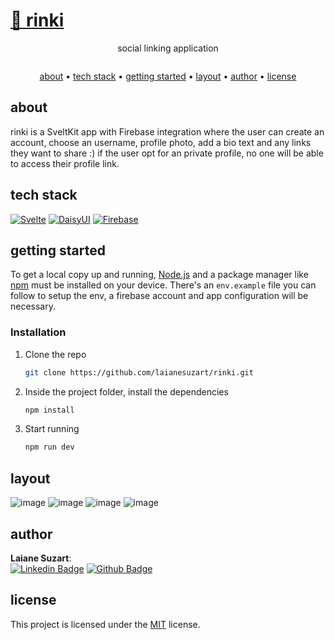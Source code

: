 # [🔗 rinki](https://rinki-lyart.vercel.app/)

<p align="center">social linking application</p>

<p align="center"> 
  <a href="http://makeapullrequest.com">
    <img src="https://img.shields.io/badge/progress-100%25-brightgreen.svg" alt="">
  </a>
 </p>

<p align="center">
  <a href="#about">about</a> •
  <a href="#tech-stack">tech stack</a> •
  <a href="#getting-started">getting started</a> •
  <a href="#layout">layout</a> • 
  <a href="#author">author</a> •
  <a href="#license">license</a>
</p>

## about

rinki is a SveltKit app with Firebase integration where the user can create an account, choose an username, profile photo, add a bio text and any links
they want to share :) if the user opt for an private profile, no one will be able to access their profile link.

## tech stack

[![Svelte](https://img.shields.io/badge/Svelte-4A4A55?style=for-the-badge&logo=svelte&color=ff3e00&logoColor=fff)](https://svelte.dev/)
[![DaisyUI](https://img.shields.io/badge/daisyui-4A4A55?style=for-the-badge&logo=daisyui&color=ff9903)](https://daisyui.com/)
[![Firebase](https://img.shields.io/badge/firebase-4A4A55?style=for-the-badge&logo=firebase&color=dd2c00)](https://firebase.google.com/)

## getting started

To get a local copy up and running, [Node.js](https://nodejs.org/en/) and a package manager like [npm](https://docs.npmjs.com/)
must be installed on your device. There's an `env.example` file you can follow to setup the env, a firebase account and app
configuration will be necessary.

### Installation

1. Clone the repo
   ```bash
   git clone https://github.com/laianesuzart/rinki.git
   ```
2. Inside the project folder, install the dependencies
   ```bash
   npm install
   ```
3. Start running
   ```bash
   npm run dev
   ```


## layout

![image](https://github.com/user-attachments/assets/9897b80c-08a8-430c-b53a-79e7b153372b)
![image](https://github.com/user-attachments/assets/ae729104-f0fc-446a-9ef8-0226eb83ef29)
![image](https://github.com/user-attachments/assets/bb3ed9fb-8660-421a-9e42-61db7d99a6d7)
![image](https://github.com/user-attachments/assets/0e88b461-0577-4e07-829f-73ed5f8fbcdd)

## author

**Laiane Suzart**:
  <br>
  [![Linkedin Badge](https://img.shields.io/badge/LinkedIn-0077B5?style=for-the-badge&logo=linkedin&logoColor=white&link=https://www.linkedin.com/in/laianesuzart/)](https://www.linkedin.com/in/laianesuzart/)
  [![Github Badge](https://img.shields.io/badge/GitHub-100000?style=for-the-badge&logo=github&logoColor=white&link=https://github.com/laianesuzart)](https://github.com/laianesuzart)

## license

This project is licensed under the [MIT](https://choosealicense.com/licenses/mit/) license.

